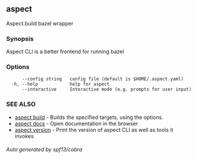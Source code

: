## aspect

Aspect.build bazel wrapper

### Synopsis

Aspect CLI is a better frontend for running bazel

### Options

```
      --config string   config file (default is $HOME/.aspect.yaml)
  -h, --help            help for aspect
      --interactive     Interactive mode (e.g. prompts for user input)
```

### SEE ALSO

* [aspect build](aspect_build.md)	 - Builds the specified targets, using the options.
* [aspect docs](aspect_docs.md)	 - Open documentation in the browser
* [aspect version](aspect_version.md)	 - Print the version of aspect CLI as well as tools it invokes

###### Auto generated by spf13/cobra
